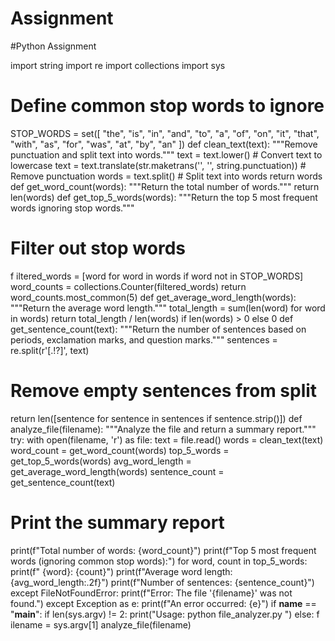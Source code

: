 # Assignment
#Python Assignment 

import string 
import re 
import collections 
import sys 

# Define common stop words to ignore 
STOP_WORDS = set([ 
"the", "is", "in", "and", "to", "a", "of", "on", "it", "that", "with", "as", "for", "was", "at", "by", "an" 
]) 
def clean_text(text): 
"""Remove punctuation and split text into words.""" 
text = text.lower()  # Convert text to lowercase 
text = text.translate(str.maketrans('', '', string.punctuation))  # Remove punctuation 
words = text.split()  # Split text into words 
return words 
def get_word_count(words): 
"""Return the total number of words.""" 
return len(words) 
def get_top_5_words(words): 
"""Return the top 5 most frequent words ignoring stop words.""" 
# Filter out stop words 
f
 iltered_words = [word for word in words if word not in STOP_WORDS] 
word_counts = collections.Counter(filtered_words) 
return word_counts.most_common(5) 
def get_average_word_length(words): 
"""Return the average word length.""" 
total_length = sum(len(word) for word in words) 
return total_length / len(words) if len(words) > 0 else 0 
def get_sentence_count(text): 
"""Return the number of sentences based on periods, exclamation marks, and question marks.""" 
sentences = re.split(r'[.!?]', text) 
# Remove empty sentences from split 
return len([sentence for sentence in sentences if sentence.strip()]) 
def analyze_file(filename): 
"""Analyze the file and return a summary report.""" 
try: 
with open(filename, 'r') as file: 
text = file.read() 
words = clean_text(text) 
word_count = get_word_count(words) 
top_5_words = get_top_5_words(words) 
avg_word_length = get_average_word_length(words) 
sentence_count = get_sentence_count(text) 
# Print the summary report 
print(f"Total number of words: {word_count}") 
print(f"Top 5 most frequent words (ignoring common stop words):") 
for word, count in top_5_words: 
print(f"  {word}: {count}") 
print(f"Average word length: {avg_word_length:.2f}") 
print(f"Number of sentences: {sentence_count}") 
except FileNotFoundError: 
print(f"Error: The file '{filename}' was not found.") 
except Exception as e: 
print(f"An error occurred: {e}") 
if __name__ == "__main__": 
if len(sys.argv) != 2: 
print("Usage: python file_analyzer.py <filename>") 
else: 
f
 ilename = sys.argv[1] 
analyze_file(filename)
